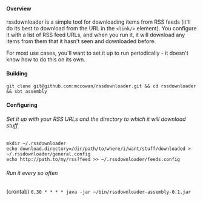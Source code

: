 #### Overview

rssdownloader is a simple tool for downloading items from RSS feeds (it'll do its best to download from the URL in the `<link/>` element).  You configure it with a list of RSS feed URLs, and when you run it, it will download any items from them that it hasn't seen and downloaded before.

For most use cases, you'll want to set it up to run periodically - it doesn't know how to do this on its own.

#### Building

`git clone git@github.com:mccowan/rssdownloader.git && cd rssdownloader && sbt assembly`

#### Configuring

###### Set it up with your RSS URLs and the directory to which it will download stuff

```
mkdir ~/.rssdownloader
echo download.directory=/dir/path/to/where/i/want/stuff/downloaded > ~/.rssdownloader/general.config
echo http://path.to/my/rss?feed >> ~/.rssdownloader/feeds.config
```

###### Run it every so often

(crontab) ```0,30 * * * * java -jar ~/bin/rssdownloader-assembly-0.1.jar```
